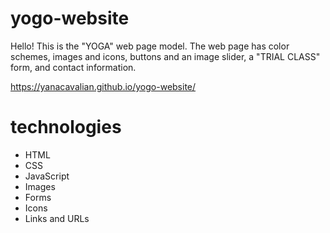 # yogo-website
Hello! This is the "YOGA" web page model. The web page has color schemes, images and icons, buttons and an image slider, a "TRIAL CLASS" form, and contact information.

https://yanacavalian.github.io/yogo-website/

# technologies
- HTML 
- CSS 
- JavaScript
- Images
- Forms
- Icons
- Links and URLs
